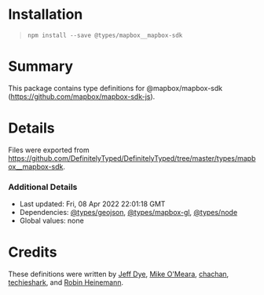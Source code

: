 # Installation
> `npm install --save @types/mapbox__mapbox-sdk`

# Summary
This package contains type definitions for @mapbox/mapbox-sdk (https://github.com/mapbox/mapbox-sdk-js).

# Details
Files were exported from https://github.com/DefinitelyTyped/DefinitelyTyped/tree/master/types/mapbox__mapbox-sdk.

### Additional Details
 * Last updated: Fri, 08 Apr 2022 22:01:18 GMT
 * Dependencies: [@types/geojson](https://npmjs.com/package/@types/geojson), [@types/mapbox-gl](https://npmjs.com/package/@types/mapbox-gl), [@types/node](https://npmjs.com/package/@types/node)
 * Global values: none

# Credits
These definitions were written by [Jeff Dye](https://github.com/jeffbdye), [Mike O'Meara](https://github.com/mikeomeara1), [chachan](https://github.com/chachan), [techieshark](https://github.com/techieshark), and [Robin Heinemann](https://github.com/rroohhh).
